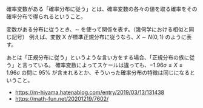 確率変数がある「確率分布に従う」とは、確率変数の各々の値を取る確率をその確率分布で得られるということ。

変数がある分布に従うとき、$\sim$ を使って関係を表す。（幾何学における相似と同じ記号）
例えば、変数 X が標準正規分布に従うなら、$X \sim N(0, 1)$ のように表す。

あとは「正規分布に従う」というような言い方をする場合、「正規分布の族に従う」と言っている。
確率変数によってスケールは違っても、$-1.96\sigma \le X \le 1.96\sigma$ の間に 95% が含まれるとか、そういった確率分布の特徴は同じになるということ。

- https://m-hiyama.hatenablog.com/entry/2019/03/13/131438
- https://math-fun.net/20201219/7602/
